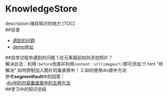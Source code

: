 # KnowledgeStore
description:储存知识的地方
[TOC]  
##目录
  * [遇到的问题](遇到的问题)
  * [demo地址](demo地址)

##自学过程中遇到的问题
1.在元素面前如何添加照片？  
  解决办法：利用`:before`伪类并利用`content：url(imageurl)`即可添加
  !!! hint "待解决"
  如何控制加入图片的垂直居中！
2.如何使用div居中方法  
  参考**segmentfault**中的回答：  
  [div中的内容垂直居中的五种方法](https://segmentfault.com/a/1190000003745881)  
##学习中的知识总结

